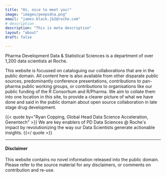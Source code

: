 ```yaml
---
title: "Hi, nice to meet you!"
image: "images/peepsdna.png"
email: "james.black.jb2@roche.com"
# description
description: "This is meta description"
layout: "about"
draft: false

---
```


Pharma Development Data & Statistical Sciences is a department of over 1,200 data scientists at Roche. 

This website is focussed on cataloguing our collaborations that are in the public domain. All content here is also available from other disparate public sources, predominantly 
conference presentations, contributions to pan-pharma public working groups, or contributions to organisations like our public funding of the R Consortium and R/Pharma. We aim to collate them into one location in this site, to provide a clearer picture of what we have done and said in the public domain about open source collaboration in late stage drug development.

{{< quote by="Ryan Copping, Global Head Data Science Acceleration, Genentech" >}}
We are key enablers of PD Data Sciences @ Roche's impact by revolutionizing the way our Data Scientists generate actionable insights.
{{</ quote >}}

<hr>

#### Disclaimer

This website contains no novel information released into the public domain. Please refer to the source material for any disclaimers, or comments on contribution and re-use.
